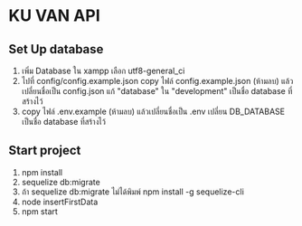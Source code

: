 # KU VAN API
## Set Up database
1. เพิ่ม Database ใน xampp เลือก utf8-general_ci
2. ไปที่ config/config.example.json copy ไฟล์ config.example.json (ห้ามลบ) แล้วเปลี่ยนชื่อเป็น config.json   แก้ "database" ใน "development" เป็นชื่อ database ที่สร้างไว้
3. copy ไฟล์ .env.example (ห้ามลบ) แล้วเปลี่ยนชื่อเป็น .env เปลี่ยน DB_DATABASE เป็นชื่อ database ที่สร้างไว้
 
## Start project
1. npm install
2. sequelize db:migrate
3. ถ้า sequelize db:migrate ไม่ได้พิมพ์ npm install -g sequelize-cli
4. node insertFirstData
5. npm start